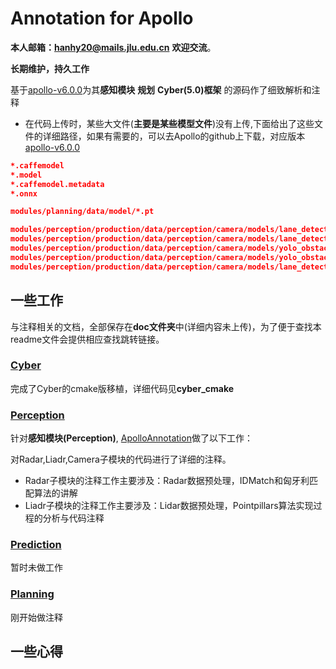# Annotation for Apollo

**本人邮箱：hanhy20@mails.jlu.edu.cn** **欢迎交流**。

**长期维护，持久工作**

基于[apollo-v6.0.0](https://github.com/ApolloAuto/apollo/releases/tag/v6.0.0)为其**感知模块** **规划** **Cyber(5.0)框架** 的源码作了细致解析和注释

* 在代码上传时，某些大文件(**主要是某些模型文件**)没有上传,下面给出了这些文件的详细路径，如果有需要的，可以去Apollo的github上下载，对应版本[apollo-v6.0.0](https://github.com/ApolloAuto/apollo/releases/tag/v6.0.0)

  

```json
*.caffemodel
*.model
*.caffemodel.metadata
*.onnx

modules/planning/data/model/*.pt

modules/perception/production/data/perception/camera/models/lane_detector/darkSCNN/params
modules/perception/production/data/perception/camera/models/lane_detector/darkSCNN/params
modules/perception/production/data/perception/camera/models/yolo_obstacle_detector/3d-r4-half/params
modules/perception/production/data/perception/camera/models/yolo_obstacle_detector/3d-yolo/params
modules/perception/production/data/perception/camera/models/lane_detector/darkSCNN/params
```

## 一些工作

与注释相关的文档，全部保存在**doc文件夹**中(详细内容未上传)，为了便于查找本readme文件会提供相应查找跳转链接。

### [Cyber](doc/cyber/cyber.md)

完成了Cyber的cmake版移植，详细代码见**cyber_cmake**

### [Perception](doc/perception/perception.md)

针对**感知模块(Perception)**,   [ApolloAnnotation](https://github.com/HaiYangLib/ApolloAnnotation)做了以下工作：

对Radar,Liadr,Camera子模块的代码进行了详细的注释。

* Radar子模块的注释工作主要涉及：Radar数据预处理，IDMatch和匈牙利匹配算法的讲解
* Liadr子模块的注释工作主要涉及：Lidar数据预处理，Pointpillars算法实现过程的分析与代码注释

### [Prediction](doc/prediction/prediction.md)

暂时未做工作

### [Planning](doc/planning/planning.md)

刚开始做注释



## 一些心得



